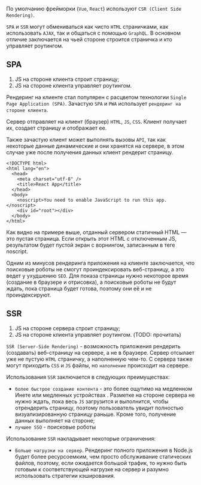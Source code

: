 
По умолчанию фрейморки (`Vue`, `React`) используют `CSR (Client Side Rendering)`.

`SPA` и `SSR` могут обмениваться как чисто `HTML` страничками, как использовать `AJAX`, так и общаться с помощью `GraphQL`. В основном отличие заключается на чьей стороне строится страничка и кто управляет роутингом.

## SPA

1. JS на стороне клиента строит страницу;
2. JS на стороне клиента управляет роутингом.

Рендеринг на клиенте стал популярен с расцветом технологии `Single Page Application (SPA)`.  Зачастую `SPA` и `PWA` использует `рендеринг на стороне клиента`.

Сервер отправляет на клиент  (браузер)  `HTML`, `JS`, `CSS`. Клиент получает их, создает страницу и отображает ее. 

Также зачастую клиент может выполнять вызовы `API`, так как некоторые данные динамические и они хранятся на сервере, в этом случае уже после получения данных клиент рендерит страницу.

```
<!DOCTYPE html>
<html lang="en">
  <head>
    <meta charset="utf-8" />
    <title>React App</title>
  </head>
  <body>
    <noscript>You need to enable JavaScript to run this app.</noscript>
    <div id="root"></div>
  </body>
</html>
```

Как видно на примере выше, отданный сервером статичный HTML — это пустая страница. Если открыть этот HTML с отключенным JS, результатом будет пустой экран с ворнингом, записанным в теге noscript.

Одним из минусов рендеринга приложения на клиенте заключается, что поисковые роботы не смогут проиндексировать веб-страницу, а это ведет у ухудшению `SEO`. Для показа страницы нужно некоторое время (создание в браузере и отрисовка), а поисковые роботы не будут ждать, пока страница будет готова, поэтому они её и не проиндексируют.

## SSR

1. JS на стороне сервера строит страницу;
2. JS на стороне клиента управляет роутингом. (TODO: прочитать)

`SSR (Server-Side Rendering)` - возможность приложения рендерить (создавать) веб-страницу на сервере, а не в браузере. Сервер отсылает уже не пустую `HTML` страничку, а наполненную чем-то. С сервера также могут приходить `CSS` и `JS` файлы, но `наполнение` происходит на сервере.

Использования `SSR` заключается в следующих преимуществах:
- `более быстрое создание контента` - это более ощутимо на медленном Инете или медленных устройствах . Разметке на стороне сервера не нужно ждать, пока весь `JS` загрузится и выполнится, чтобы отрендерить страницу, поэтому пользователь увидит полностью визуализированную страницу раньше. Кроме того, получение данных выполняет на стороне;
- `лучшее SSO` - поисковые роботы

Использование `SSR` накладывает некоторые ограничения:
- `Больше нагрузки на сервер`. Рендеринг полного приложения в Node.js будет более ресурсоемким, чем просто обслуживание статических файлов, поэтому, если ожидается большой трафик, то нужно быть готовым к соответствующей нагрузке на сервер и разумно использовать стратегии кэширования.